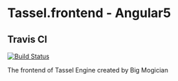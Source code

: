 # Tassel.frontend - Angular5

## Travis CI
[![Build Status](https://travis-ci.org/TasselEngine/frontend_angular.svg?branch=master)](https://travis-ci.org/TasselEngine/frontend_angular)

The frontend of Tassel Engine created by Big Mogician
